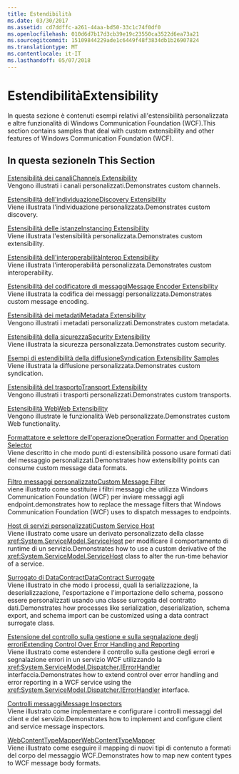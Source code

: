 ```yaml
---
title: Estendibilità
ms.date: 03/30/2017
ms.assetid: cd7ddffc-a261-44aa-bd50-33c1c74f0df0
ms.openlocfilehash: 010d6d7b17d3cb39e19c23550ca3522d6ea73a21
ms.sourcegitcommit: 15109844229ade1c6449f48f3834db1b26907824
ms.translationtype: MT
ms.contentlocale: it-IT
ms.lasthandoff: 05/07/2018
---
```

# <a name="extensibility"></a><span data-ttu-id="38d1e-102">Estendibilità</span><span class="sxs-lookup"><span data-stu-id="38d1e-102">Extensibility</span></span>
<span data-ttu-id="38d1e-103">In questa sezione è contenuti esempi relativi all'estensibilità personalizzata e altre funzionalità di Windows Communication Foundation (WCF).</span><span class="sxs-lookup"><span data-stu-id="38d1e-103">This section contains samples that deal with custom extensibility and other features of Windows Communication Foundation (WCF).</span></span>  
  
## <a name="in-this-section"></a><span data-ttu-id="38d1e-104">In questa sezione</span><span class="sxs-lookup"><span data-stu-id="38d1e-104">In This Section</span></span>  
 [<span data-ttu-id="38d1e-105">Estensibilità dei canali</span><span class="sxs-lookup"><span data-stu-id="38d1e-105">Channels Extensibility</span></span>](../../../../docs/framework/wcf/samples/channels-extensibility.md)  
 <span data-ttu-id="38d1e-106">Vengono illustrati i canali personalizzati.</span><span class="sxs-lookup"><span data-stu-id="38d1e-106">Demonstrates custom channels.</span></span>  
  
 [<span data-ttu-id="38d1e-107">Estensibilità dell'individuazione</span><span class="sxs-lookup"><span data-stu-id="38d1e-107">Discovery Extensibility</span></span>](../../../../docs/framework/wcf/samples/discovery-extensibility.md)  
 <span data-ttu-id="38d1e-108">Viene illustrata l'individuazione personalizzata.</span><span class="sxs-lookup"><span data-stu-id="38d1e-108">Demonstrates custom discovery.</span></span>  
  
 [<span data-ttu-id="38d1e-109">Estensibilità delle istanze</span><span class="sxs-lookup"><span data-stu-id="38d1e-109">Instancing Extensibility</span></span>](../../../../docs/framework/wcf/samples/instancing-extensibility.md)  
 <span data-ttu-id="38d1e-110">Viene illustrata l'estensibilità personalizzata.</span><span class="sxs-lookup"><span data-stu-id="38d1e-110">Demonstrates custom extensibility.</span></span>  
  
 [<span data-ttu-id="38d1e-111">Estensibilità dell'interoperabilità</span><span class="sxs-lookup"><span data-stu-id="38d1e-111">Interop Extensibility</span></span>](../../../../docs/framework/wcf/samples/interop-extensibility.md)  
 <span data-ttu-id="38d1e-112">Viene illustrata l'interoperabilità personalizzata.</span><span class="sxs-lookup"><span data-stu-id="38d1e-112">Demonstrates custom interoperability.</span></span>  
  
 [<span data-ttu-id="38d1e-113">Estensibilità del codificatore di messaggi</span><span class="sxs-lookup"><span data-stu-id="38d1e-113">Message Encoder Extensibility</span></span>](../../../../docs/framework/wcf/samples/message-encoder-extensibility.md)  
 <span data-ttu-id="38d1e-114">Viene illustrata la codifica dei messaggi personalizzata.</span><span class="sxs-lookup"><span data-stu-id="38d1e-114">Demonstrates custom message encoding.</span></span>  
  
 [<span data-ttu-id="38d1e-115">Estensibilità dei metadati</span><span class="sxs-lookup"><span data-stu-id="38d1e-115">Metadata Extensibility</span></span>](../../../../docs/framework/wcf/samples/metadata-extensibility.md)  
 <span data-ttu-id="38d1e-116">Vengono illustrati i metadati personalizzati.</span><span class="sxs-lookup"><span data-stu-id="38d1e-116">Demonstrates custom metadata.</span></span>  
  
 [<span data-ttu-id="38d1e-117">Estensibilità della sicurezza</span><span class="sxs-lookup"><span data-stu-id="38d1e-117">Security Extensibility</span></span>](../../../../docs/framework/wcf/samples/security-extensibility.md)  
 <span data-ttu-id="38d1e-118">Viene illustrata la sicurezza personalizzata.</span><span class="sxs-lookup"><span data-stu-id="38d1e-118">Demonstrates custom security.</span></span>  
  
 [<span data-ttu-id="38d1e-119">Esempi di estendibilità della diffusione</span><span class="sxs-lookup"><span data-stu-id="38d1e-119">Syndication Extensibility Samples</span></span>](../../../../docs/framework/wcf/samples/syndication-extensibility-samples.md)  
 <span data-ttu-id="38d1e-120">Viene illustrata la diffusione personalizzata.</span><span class="sxs-lookup"><span data-stu-id="38d1e-120">Demonstrates custom syndication.</span></span>  
  
 [<span data-ttu-id="38d1e-121">Estensibilità del trasporto</span><span class="sxs-lookup"><span data-stu-id="38d1e-121">Transport Extensibility</span></span>](../../../../docs/framework/wcf/samples/transport-extensibility.md)  
 <span data-ttu-id="38d1e-122">Vengono illustrati i trasporti personalizzati.</span><span class="sxs-lookup"><span data-stu-id="38d1e-122">Demonstrates custom transports.</span></span>  
  
 [<span data-ttu-id="38d1e-123">Estensibilità Web</span><span class="sxs-lookup"><span data-stu-id="38d1e-123">Web Extensibility</span></span>](../../../../docs/framework/wcf/samples/web-extensibility.md)  
 <span data-ttu-id="38d1e-124">Vengono illustrate le funzionalità Web personalizzate.</span><span class="sxs-lookup"><span data-stu-id="38d1e-124">Demonstrates custom Web functionality.</span></span>  
  
 [<span data-ttu-id="38d1e-125">Formattatore e selettore dell'operazione</span><span class="sxs-lookup"><span data-stu-id="38d1e-125">Operation Formatter and Operation Selector</span></span>](../../../../docs/framework/wcf/samples/operation-formatter-and-operation-selector.md)  
 <span data-ttu-id="38d1e-126">Viene descritto in che modo punti di estensibilità possono usare formati dati del messaggio personalizzati.</span><span class="sxs-lookup"><span data-stu-id="38d1e-126">Demonstrates how extensibility points can consume custom message data formats.</span></span>  
  
 [<span data-ttu-id="38d1e-127">Filtro messaggi personalizzato</span><span class="sxs-lookup"><span data-stu-id="38d1e-127">Custom Message Filter</span></span>](../../../../docs/framework/wcf/samples/custom-message-filter.md)  
 <span data-ttu-id="38d1e-128">viene illustrato come sostituire i filtri messaggi che utilizza Windows Communication Foundation (WCF) per inviare messaggi agli endpoint.</span><span class="sxs-lookup"><span data-stu-id="38d1e-128">demonstrates how to replace the message filters that Windows Communication Foundation (WCF) uses to dispatch messages to endpoints.</span></span>  
  
 [<span data-ttu-id="38d1e-129">Host di servizi personalizzati</span><span class="sxs-lookup"><span data-stu-id="38d1e-129">Custom Service Host</span></span>](../../../../docs/framework/wcf/samples/custom-service-host.md)  
 <span data-ttu-id="38d1e-130">Viene illustrato come usare un derivato personalizzato della classe <xref:System.ServiceModel.ServiceHost> per modificare il comportamento di runtime di un servizio.</span><span class="sxs-lookup"><span data-stu-id="38d1e-130">Demonstrates how to use a custom derivative of the <xref:System.ServiceModel.ServiceHost> class to alter the run-time behavior of a service.</span></span>  
  
 [<span data-ttu-id="38d1e-131">Surrogato di DataContract</span><span class="sxs-lookup"><span data-stu-id="38d1e-131">DataContract Surrogate</span></span>](../../../../docs/framework/wcf/samples/datacontract-surrogate.md)  
 <span data-ttu-id="38d1e-132">Viene illustrato in che modo i processi, quali la serializzazione, la deserializzazione, l'esportazione e l'importazione dello schema, possono essere personalizzati usando una classe surrogata del contratto dati.</span><span class="sxs-lookup"><span data-stu-id="38d1e-132">Demonstrates how processes like serialization, deserialization, schema export, and schema import can be customized using a data contract surrogate class.</span></span>  
  
 [<span data-ttu-id="38d1e-133">Estensione del controllo sulla gestione e sulla segnalazione degli errori</span><span class="sxs-lookup"><span data-stu-id="38d1e-133">Extending Control Over Error Handling and Reporting</span></span>](../../../../docs/framework/wcf/samples/extending-control-over-error-handling-and-reporting.md)  
 <span data-ttu-id="38d1e-134">Viene illustrato come estendere il controllo sulla gestione degli errori e segnalazione errori in un servizio WCF utilizzando la <xref:System.ServiceModel.Dispatcher.IErrorHandler> interfaccia.</span><span class="sxs-lookup"><span data-stu-id="38d1e-134">Demonstrates how to extend control over error handling and error reporting in a WCF service using the <xref:System.ServiceModel.Dispatcher.IErrorHandler> interface.</span></span>  
  
 [<span data-ttu-id="38d1e-135">Controlli messaggi</span><span class="sxs-lookup"><span data-stu-id="38d1e-135">Message Inspectors</span></span>](../../../../docs/framework/wcf/samples/message-inspectors.md)  
 <span data-ttu-id="38d1e-136">Viene illustrato come implementare e configurare i controlli messaggi del client e del servizio.</span><span class="sxs-lookup"><span data-stu-id="38d1e-136">Demonstrates how to implement and configure client and service message inspectors.</span></span>  
  
 [<span data-ttu-id="38d1e-137">WebContentTypeMapper</span><span class="sxs-lookup"><span data-stu-id="38d1e-137">WebContentTypeMapper</span></span>](../../../../docs/framework/wcf/samples/webcontenttypemapper-sample.md)  
 <span data-ttu-id="38d1e-138">Viene illustrato come eseguire il mapping di nuovi tipi di contenuto a formati del corpo del messaggio WCF.</span><span class="sxs-lookup"><span data-stu-id="38d1e-138">Demonstrates how to map new content types to WCF message body formats.</span></span>

